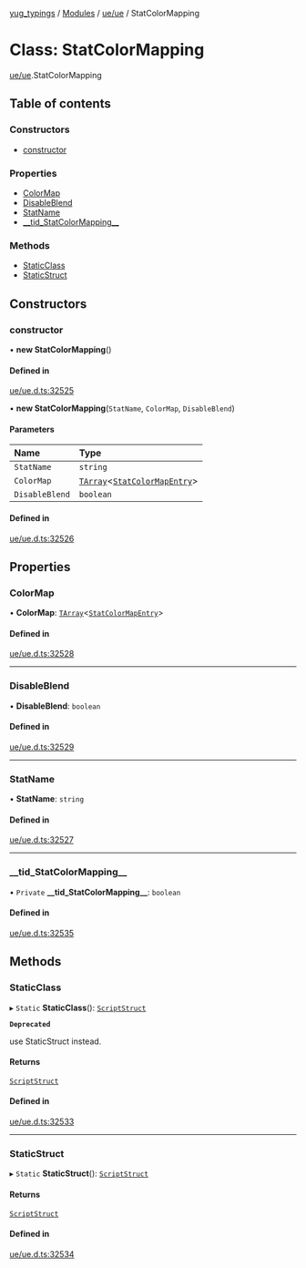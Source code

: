 [yug_typings](../README.md) / [Modules](../modules.md) / [ue/ue](../modules/ue_ue.md) / StatColorMapping

# Class: StatColorMapping

[ue/ue](../modules/ue_ue.md).StatColorMapping

## Table of contents

### Constructors

- [constructor](ue_ue.StatColorMapping.md#constructor)

### Properties

- [ColorMap](ue_ue.StatColorMapping.md#colormap)
- [DisableBlend](ue_ue.StatColorMapping.md#disableblend)
- [StatName](ue_ue.StatColorMapping.md#statname)
- [\_\_tid\_StatColorMapping\_\_](ue_ue.StatColorMapping.md#__tid_statcolormapping__)

### Methods

- [StaticClass](ue_ue.StatColorMapping.md#staticclass)
- [StaticStruct](ue_ue.StatColorMapping.md#staticstruct)

## Constructors

### constructor

• **new StatColorMapping**()

#### Defined in

[ue/ue.d.ts:32525](https://github.com/YugMetaverse/yug_typings/blob/25cad34/ue/ue.d.ts#L32525)

• **new StatColorMapping**(`StatName`, `ColorMap`, `DisableBlend`)

#### Parameters

| Name | Type |
| :------ | :------ |
| `StatName` | `string` |
| `ColorMap` | [`TArray`](../interfaces/ue_puerts.TArray.md)<[`StatColorMapEntry`](ue_ue.StatColorMapEntry.md)\> |
| `DisableBlend` | `boolean` |

#### Defined in

[ue/ue.d.ts:32526](https://github.com/YugMetaverse/yug_typings/blob/25cad34/ue/ue.d.ts#L32526)

## Properties

### ColorMap

• **ColorMap**: [`TArray`](../interfaces/ue_puerts.TArray.md)<[`StatColorMapEntry`](ue_ue.StatColorMapEntry.md)\>

#### Defined in

[ue/ue.d.ts:32528](https://github.com/YugMetaverse/yug_typings/blob/25cad34/ue/ue.d.ts#L32528)

___

### DisableBlend

• **DisableBlend**: `boolean`

#### Defined in

[ue/ue.d.ts:32529](https://github.com/YugMetaverse/yug_typings/blob/25cad34/ue/ue.d.ts#L32529)

___

### StatName

• **StatName**: `string`

#### Defined in

[ue/ue.d.ts:32527](https://github.com/YugMetaverse/yug_typings/blob/25cad34/ue/ue.d.ts#L32527)

___

### \_\_tid\_StatColorMapping\_\_

• `Private` **\_\_tid\_StatColorMapping\_\_**: `boolean`

#### Defined in

[ue/ue.d.ts:32535](https://github.com/YugMetaverse/yug_typings/blob/25cad34/ue/ue.d.ts#L32535)

## Methods

### StaticClass

▸ `Static` **StaticClass**(): [`ScriptStruct`](ue_ue.ScriptStruct.md)

**`Deprecated`**

use StaticStruct instead.

#### Returns

[`ScriptStruct`](ue_ue.ScriptStruct.md)

#### Defined in

[ue/ue.d.ts:32533](https://github.com/YugMetaverse/yug_typings/blob/25cad34/ue/ue.d.ts#L32533)

___

### StaticStruct

▸ `Static` **StaticStruct**(): [`ScriptStruct`](ue_ue.ScriptStruct.md)

#### Returns

[`ScriptStruct`](ue_ue.ScriptStruct.md)

#### Defined in

[ue/ue.d.ts:32534](https://github.com/YugMetaverse/yug_typings/blob/25cad34/ue/ue.d.ts#L32534)
